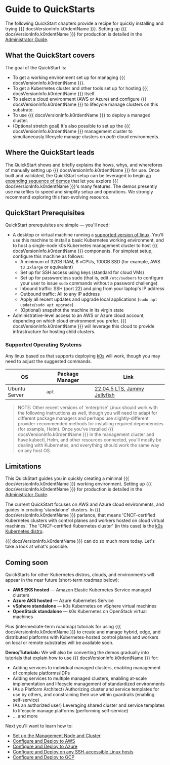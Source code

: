 # Guide to QuickStarts

The following QuickStart chapters provide a recipe for quickly installing and trying {{{ docsVersionInfo.k0rdentName }}}. Setting up {{{ docsVersionInfo.k0rdentName }}} for production is detailed in the [Administrator Guide](../admin/index.md).

## What the QuickStart covers

The goal of the QuickStart is:

* To get a working environment set up for managing {{{ docsVersionInfo.k0rdentName }}}.
* To get a Kubernetes cluster and other tools set up for hosting {{{ docsVersionInfo.k0rdentName }}} itself.
* To select a cloud environment (AWS or Azure) and configure {{{ docsVersionInfo.k0rdentName }}} to lifecycle manage clusters on this substrate.
* To use {{{ docsVersionInfo.k0rdentName }}} to deploy a managed cluster.
* (Optional stretch goal) It's also possible to set up the {{{ docsVersionInfo.k0rdentName }}} management cluster to simultaneously lifecycle manage clusters on _both_ cloud environments.

## Where the QuickStart leads

The QuickStart shows and briefly explains the hows, whys, and wherefores of manually setting up {{{ docsVersionInfo.k0rdentName }}} for use. Once built and validated, the QuickStart setup can be leveraged to begin [an expanding sequence of demos](https://github.com/k0rdent/demos) that let you explore {{{ docsVersionInfo.k0rdentName }}}'s many features. The demos presently use makefiles to speed and simplify setup and operations. We strongly recommend exploring this fast-evolving resource.

## QuickStart Prerequisites

QuickStart prerequisites are simple &mdash; you'll need:

* A desktop or virtual machine running a [supported version of linux](#supported-operating-systems). You'll use this machine to install a basic Kubernetes working environment, and to host a single-node k0s Kubernetes management cluster to host {{{ docsVersionInfo.k0rdentName }}} components. For simplest setup, configure this machine as follows:
  * A minimum of 32GB RAM, 8 vCPUs, 100GB SSD (for example, AWS `t3.2xlarge` or equivalent)
  * Set up for SSH access using keys (standard for cloud VMs)
  * Set up for passwordless sudo (that is, edit `/etc/sudoers` to configure your user to issue `sudo` commands without a password challenge)
  * Inbound traffic: SSH (port 22) and ping from your laptop's IP address
  * Outbound traffic: All to any IP address
  * Apply all recent updates and upgrade local applications (`sudo apt update`/`sudo apt upgrade`)
  * (Optional) snapshot the machine in its virgin state
* Administrative-level access to an AWS or Azure cloud account, depending on which cloud environment you prefer. {{{ docsVersionInfo.k0rdentName }}} will leverage this cloud to provide infrastructure for hosting child clusters.

### Supported Operating Systems

Any linux based os that supports deploying [k0s](https://k0sproject.io/) will work, though you may need to adjust the suggested commands.


| OS | Package Manager | Link|
|----|-----------------|-----|
|Ubuntu Server| `apt` | [22.04.5 LTS, Jammy Jellyfish](https://releases.ubuntu.com/jammy/) |

> NOTE: 
> Other recent versions of 'enterprise' Linux should work with the
> following instructions as well, though you will need to adapt for
> different package managers and perhaps use slightly-different
> provider-recommended methods for installing required dependencies
> (for example, Helm). Once you've installed {{{ docsVersionInfo.k0rdentName }}} in the management cluster
> and have kubectl, Helm, and other resources connected, you'll mostly
> be dealing with Kubernetes, and everything should work the same way on
> any host OS.

## Limitations

This QuickStart guides you in quickly creating a minimal {{{ docsVersionInfo.k0rdentName }}} working environment. Setting up {{{ docsVersionInfo.k0rdentName }}} for production is detailed in the [Administrator Guide](../admin/index.md).

The current QuickStart focuses on AWS and Azure cloud environments, and guides in creating 'standalone' clusters. In {{{ docsVersionInfo.k0rdentName }}} parlance, that means 'CNCF-certified Kubernetes clusters with control planes and workers hosted on cloud virtual machines.' The 'CNCF-certified Kubernetes cluster' (in this case) is the [k0s Kubernetes distro](https://k0sproject.io).

{{{ docsVersionInfo.k0rdentName }}} can do so much more today. Let's take a look at what's possible.

## Coming soon

QuickStarts for other Kubernetes distros, clouds, and environments will appear in the near future (short-term roadmap below):

* **AWS EKS hosted** &mdash; Amazon Elastic Kubernetes Service managed clusters 
* **Azure AKS hosted** &mdash; Azure Kubernetes Service
* **vSphere standalone** &mdash; k0s Kubernetes on vSphere virtual machines
* **OpenStack standalone** &mdash; k0s Kubernetes on OpenStack virtual machines

Plus (intermediate-term roadmap) tutorials for using {{{ docsVersionInfo.k0rdentName }}} to create and manage hybrid, edge, and distributed platforms with Kubernetes-hosted control planes and workers on local or remote substrates will be available soon.

**Demo/Tutorials:** We will also be converting the demos gradually into tutorials that explain how to use {{{ docsVersionInfo.k0rdentName }}} for:

* Adding services to individual managed clusters, enabling management of complete platforms/IDPs
* Adding services to multiple managed clusters, enabling at-scale implementation and lifecycle management of standardized environments
* (As a Platform Architect) Authorizing cluster and service templates for use by others, and constraining their use within guardrails (enabling self-service)
* (As an authorized user) Leveraging shared cluster and service templates to lifecycle manage platforms (performing self-service)
* ... and more

Next you'll want to learn how to:

- [Set up the Management Node and Cluster](quickstart-1-mgmt-node-and-cluster.md)
- [Configure and Deploy to AWS](quickstart-2-aws.md)
- [Configure and Deploy to Azure](quickstart-2-azure.md)
- [Configure and Deploy on any SSH-accessible Linux hosts](quickstart-2-remote.md)
- [Configure and Deploy to GCP](quickstart-2-gcp.md)
